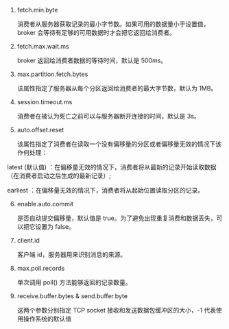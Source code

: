 1. fetch.min.byte

   消费者从服务器获取记录的最小字节数。如果可用的数据量小于设置值，broker 会等待有足够的可用数据时才会把它返回给消费者。

2. fetch.max.wait.ms

   broker 返回给消费者数据的等待时间，默认是 500ms。

3. max.partition.fetch.bytes

   该属性指定了服务器从每个分区返回给消费者的最大字节数，默认为 1MB。

4. session.timeout.ms

   消费者在被认为死亡之前可以与服务器断开连接的时间，默认是 3s。

5. auto.offset.reset

   该属性指定了消费者在读取一个没有偏移量的分区或者偏移量无效的情况下该作何处理：

latest (默认值) ：在偏移量无效的情况下，消费者将从最新的记录开始读取数据（在消费者启动之后生成的最新记录）;

earliest ：在偏移量无效的情况下，消费者将从起始位置读取分区的记录。

6. enable.auto.commit

   是否自动提交偏移量，默认值是 true。为了避免出现重复消费和数据丢失，可以把它设置为 false。

7. client.id

   客户端 id，服务器用来识别消息的来源。

8. max.poll.records

   单次调用 poll() 方法能够返回的记录数量。

9. receive.buffer.bytes & send.buffer.byte

   这两个参数分别指定 TCP socket 接收和发送数据包缓冲区的大小，-1 代表使用操作系统的默认值